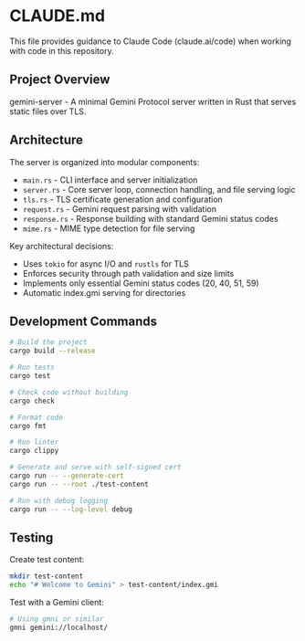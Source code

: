 # CLAUDE.md

This file provides guidance to Claude Code (claude.ai/code) when working with code in this repository.

## Project Overview

gemini-server - A minimal Gemini Protocol server written in Rust that serves static files over TLS.

## Architecture

The server is organized into modular components:

- `main.rs` - CLI interface and server initialization
- `server.rs` - Core server loop, connection handling, and file serving logic
- `tls.rs` - TLS certificate generation and configuration
- `request.rs` - Gemini request parsing with validation
- `response.rs` - Response building with standard Gemini status codes
- `mime.rs` - MIME type detection for file serving

Key architectural decisions:
- Uses `tokio` for async I/O and `rustls` for TLS
- Enforces security through path validation and size limits
- Implements only essential Gemini status codes (20, 40, 51, 59)
- Automatic index.gmi serving for directories

## Development Commands

```bash
# Build the project
cargo build --release

# Run tests
cargo test

# Check code without building
cargo check

# Format code
cargo fmt

# Run linter
cargo clippy

# Generate and serve with self-signed cert
cargo run -- --generate-cert
cargo run -- --root ./test-content

# Run with debug logging
cargo run -- --log-level debug
```

## Testing

Create test content:
```bash
mkdir test-content
echo "# Welcome to Gemini" > test-content/index.gmi
```

Test with a Gemini client:
```bash
# Using gmni or similar
gmni gemini://localhost/
```